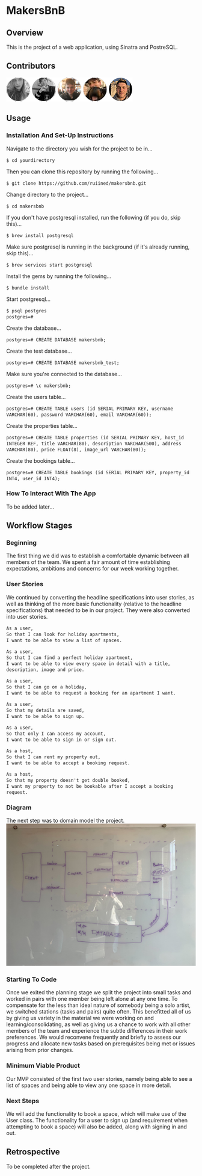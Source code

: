 # MakersBnB
## Overview
This is the project of a web application, using Sinatra and PostreSQL.

## Contributors
  <a href="https://github.com/ruiined/makersbnb/graphs/contributors">
  <img src="https://github.com/ruiined/makersbnb/blob/main/screenshots/feb22_team1.png" />
  </a>

## Usage

### Installation And Set-Up Instructions

Navigate to the directory you wish for the project to be in...
```
$ cd yourdirectory
```

Then you can clone this repository by running the following...
```
$ git clone https://github.com/ruiined/makersbnb.git
```

Change directory to the project...
```
$ cd makersbnb
```

If you don't have postgresql installed, run the following (if you do, skip this)...
```
$ brew install postgresql
```

Make sure postgresql is running in the background (if it's already running, skip this)...
```
$ brew services start postgresql
```

Install the gems by running the following...
```
$ bundle install
```

Start postgresql...
```
$ psql postgres
postgres=#
```

Create the database...
```
postgres=# CREATE DATABASE makersbnb;
```

Create the test database...
```
postgres=# CREATE DATABASE makersbnb_test;
```

Make sure you're connected to the database...
```
postgres=# \c makersbnb;
```

Create the users table...
```
postgres=# CREATE TABLE users (id SERIAL PRIMARY KEY, username VARCHAR(60), password VARCHAR(60), email VARCHAR(60));
```

Create the properties table...
```
postgres=# CREATE TABLE properties (id SERIAL PRIMARY KEY, host_id INTEGER REF, title VARCHAR(80), description VARCHAR(500), address VARCHAR(80), price FLOAT(8), image_url VARCHAR(80));
```

Create the bookings table...
```
postgres=# CREATE TABLE bookings (id SERIAL PRIMARY KEY, property_id INT4, user_id INT4);
```

### How To Interact With The App

To be added later...

## Workflow Stages

### Beginning

The first thing we did was to establish a comfortable dynamic between all members of the team. We spent a fair amount of time establishing expectations, ambitions and concerns for our week working together.

### User Stories
We continued by converting the headline specifications into user stories, as well as thinking of the more basic functionality (relative to the headline specifications) that needed to be in our project. They were also converted into user stories.

  ```
  As a user,
  So that I can look for holiday apartments,
  I want to be able to view a list of spaces.
  ```
  ```
  As a user,
  So that I can find a perfect holiday apartment,
  I want to be able to view every space in detail with a title, description, image and price.
  ```
  ```
  As a user,
  So that I can go on a holiday,
  I want to be able to request a booking for an apartment I want.
  ```
  ```
  As a user,
  So that my details are saved,
  I want to be able to sign up.
  ```
  ```
  As a user,
  So that only I can access my account,
  I want to be able to sign in or sign out.
  ```
  ```
  As a host,
  So that I can rent my property out,
  I want to be able to accept a booking request.
  ```
  ```
  As a host,
  So that my property doesn't get double booked,
  I want my property to not be bookable after I accept a booking request.
  ```
  
### Diagram

The next step was to domain model the project.
  ![Project Diagram](https://github.com/ruiined/makersbnb/blob/main/screenshots/makersbnb_diagram.jpg)

### Starting To Code
Once we exited the planning stage we split the project into small tasks and worked in pairs with one member being left alone at any one time. To compensate for the less than ideal nature of somebody being a solo artist, we switched stations (tasks and pairs) quite often. This benefitted all of us by giving us variety in the material we were working on and learning/consolidating, as well as giving us a chance to work with all other members of the team and experience the subtle differences in their work preferences. We would reconvene frequently and briefly to assess our progress and allocate new tasks based on prerequisites being met or issues arising from prior changes.

### Minimum Viable Product
Our MVP consisted of the first two user stories, namely being able to see a list of spaces and being able to view any one space in more detail.

### Next Steps
We will add the functionality to book a space, which will make use of the User class. The functionality for a user to sign up (and requirement when attempting to book a space) will also be added, along with signing in and out.

## Retrospective
To be completed after the project.
